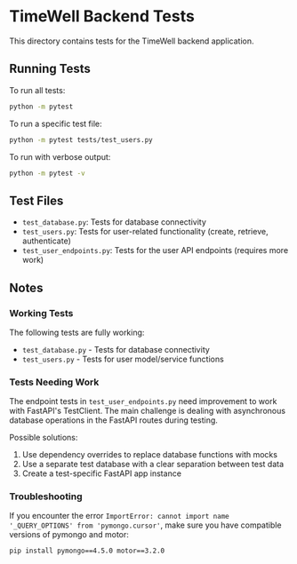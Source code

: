 # TimeWell Backend Tests

This directory contains tests for the TimeWell backend application.

## Running Tests

To run all tests:

```bash
python -m pytest
```

To run a specific test file:

```bash
python -m pytest tests/test_users.py
```

To run with verbose output:

```bash
python -m pytest -v
```

## Test Files

- `test_database.py`: Tests for database connectivity
- `test_users.py`: Tests for user-related functionality (create, retrieve, authenticate)
- `test_user_endpoints.py`: Tests for the user API endpoints (requires more work)

## Notes

### Working Tests

The following tests are fully working:

- `test_database.py` - Tests for database connectivity
- `test_users.py` - Tests for user model/service functions

### Tests Needing Work

The endpoint tests in `test_user_endpoints.py` need improvement to work with FastAPI's TestClient. The main challenge is dealing with asynchronous database operations in the FastAPI routes during testing.

Possible solutions:
1. Use dependency overrides to replace database functions with mocks
2. Use a separate test database with a clear separation between test data
3. Create a test-specific FastAPI app instance

### Troubleshooting

If you encounter the error `ImportError: cannot import name '_QUERY_OPTIONS' from 'pymongo.cursor'`, make sure you have compatible versions of pymongo and motor:

```bash
pip install pymongo==4.5.0 motor==3.2.0
``` 